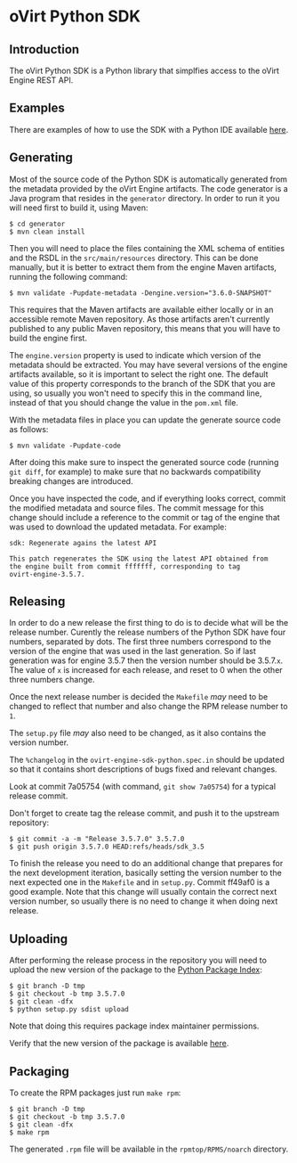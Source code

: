 oVirt Python SDK
================

Introduction
------------

The oVirt Python SDK is a Python library that simplfies access to the oVirt
Engine REST API.

Examples
--------

There are examples of how to use the SDK with a Python IDE available
[here](http://www.ovirt.org/wiki/SDK#IDE_Examples).

Generating
----------

Most of the source code of the Python SDK is automatically generated from the
metadata provided by the oVirt Engine artifacts. The code generator is a Java
program that resides in the `generator` directory. In order to run it you will
need first to build it, using Maven:

    $ cd generator
    $ mvn clean install

Then you will need to place the files containing the XML schema of entities and
the RSDL in the `src/main/resources` directory. This can be done manually, but
it is better to extract them from the engine Maven artifacts, running the
following command:

    $ mvn validate -Pupdate-metadata -Dengine.version="3.6.0-SNAPSHOT"

This requires that the Maven artifacts are available either locally or in an
accessible remote Maven repository. As those artifacts aren't currently
published to any public Maven repository, this means that you will have to
build the engine first.

The `engine.version` property is used to indicate which version of the metadata
should be extracted. You may have several versions of the engine artifacts
available, so it is important to select the right one. The default value of
this property corresponds to the branch of the SDK that you are using, so
usually you won't need to specify this in the command line, instead of that you
should change the value in the `pom.xml` file.

With the metadata files in place you can update the generate source code as
follows:

    $ mvn validate -Pupdate-code

After doing this make sure to inspect the generated source code (running `git
diff`, for example) to make sure that no backwards compatibility breaking
changes are introduced.

Once you have inspected the code, and if everything looks correct, commit the
modified metadata and source files. The commit message for this change should
include a reference to the commit or tag of the engine that was used to
download the updated metadata. For example:

    sdk: Regenerate agains the latest API
    
    This patch regenerates the SDK using the latest API obtained from
    the engine built from commit fffffff, corresponding to tag
    ovirt-engine-3.5.7.

Releasing
---------

In order to do a new release the first thing to do is to decide what will be
the release number. Curently the release numbers of the Python SDK have four
numbers, separated by dots. The first three numbers correspond to the version
of the engine that was used in the last generation. So if last generation was
for engine 3.5.7 then the version number should be 3.5.7.`x`. The value of `x`
is increased for each release, and reset to 0 when the other three numbers
change.

Once the next release number is decided the `Makefile` *may* need to be changed
to reflect that number and also change the RPM release number to `1`.

The `setup.py` file *may* also need to be changed, as it also contains the
version number.

The `%changelog` in the `ovirt-engine-sdk-python.spec.in` should be updated so
that it contains short descriptions of bugs fixed and relevant changes.

Look at commit 7a05754 (with command, `git show 7a05754`) for a typical release
commit.

Don't forget to create tag the release commit, and push it to the upstream repository:

    $ git commit -a -m "Release 3.5.7.0" 3.5.7.0
    $ git push origin 3.5.7.0 HEAD:refs/heads/sdk_3.5

To finish the release you need to do an additional change that prepares for the
next development iteration, basically setting the version number to the next
expected one in the `Makefile` and in `setup.py`. Commit ff49af0 is a good
example. Note that this change will usually contain the correct next version
number, so usually there is no need to change it when doing next release.

Uploading
---------

After performing the release process in the repository you will need to upload
the new version of the package to the [Python Package
Index](https://pypi.python.org/pypi):

    $ git branch -D tmp
    $ git checkout -b tmp 3.5.7.0
    $ git clean -dfx
    $ python setup.py sdist upload

Note that doing this requires package index maintainer permissions.

Verify that the new version of the package is available
[here](https://pypi.python.org/pypi/ovirt-engine-sdk-python).

Packaging
---------

To create the RPM packages just run `make rpm`:

    $ git branch -D tmp
    $ git checkout -b tmp 3.5.7.0
    $ git clean -dfx
    $ make rpm

The generated `.rpm` file will be available in the `rpmtop/RPMS/noarch`
directory.

